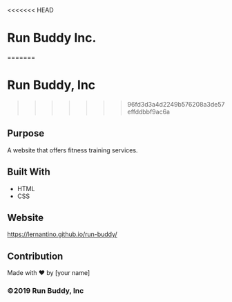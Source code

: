 <<<<<<< HEAD
# Run Buddy Inc.
=======
# Run Buddy, Inc
>>>>>>> 96fd3d3a4d2249b576208a3de57effddbbf9ac6a

## Purpose
A website that offers fitness training services. 

## Built With
* HTML
* CSS

## Website
https://lernantino.github.io/run-buddy/

## Contribution
Made with ❤️ by [your name]

### ©️2019 Run Buddy, Inc 
